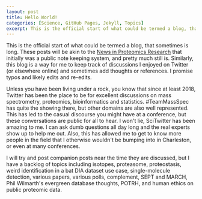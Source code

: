 ```yaml
---
layout: post
title: Hello World!
categories: [Science, GitHub Pages, Jekyll, Topics]
excerpt: This is the official start of what could be termed a blog, that sometimes is long.
---
```


This is the official start of what could be termed a blog, that sometimes is long. These posts will be akin to the [News in Proteomics Research](http://proteomicsnews.blogspot.com/) that initially was a public note keeping system, and pretty much still is. Similarly, this blog is a way for me to keep track of discussions I enjoyed on Twitter (or elsewhere online) and sometimes add thoughts or references. I promise typos and likely edits and re-edits.

Unless you have been living under a rock, you know that since at least 2018, Twitter has been the place to be for excellent discussions on mass spectrometry, proteomics, bioinformatics and statistics. #TeamMassSpec has quite the showing there, but other domains are also well represented. This has led to the casual discourse you might have at a conference, but these conversations are public for all to hear. I won't lie, SciTwitter has been amazing to me. I can ask dumb questions all day long and the real experts show up to help me out. Also, this has allowed me to get to know more people in the field that I otherwise wouldn't be bumping into in Charleston, or even at many conferences.

I will try and post companion posts near the time they are discussed, but I have a backlog of topics including isotopes, proteasome, proteostasis, weird identification in a bat DIA dataset use case, single-molecule detection, various papers, various polls, complement, SEPT and MARCH, Phil Wilmarth's evergreen database thoughts, POTRH, and human ethics on public proteomic data.

&nbsp;  
&nbsp;  
&nbsp;  
